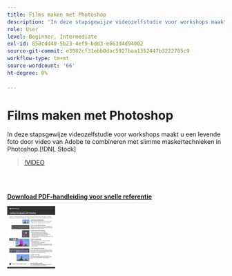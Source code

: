 ```yaml
---
title: Films maken met Photoshop
description: 'In deze stapsgewijze videozelfstudie voor workshops maakt u een levende foto door video van Adobe te combineren met slimme maskertechnieken in Photoshop [!DNL Stock] '
role: User
level: Beginner, Intermediate
exl-id: 858cdd40-5b23-4ef9-bdd3-e663d4d94002
source-git-commit: e3982cf31ebb0dac5927baa1352447b3222785c9
workflow-type: tm+mt
source-wordcount: '66'
ht-degree: 0%

---
```


# Films maken met Photoshop

In deze stapsgewijze videozelfstudie voor workshops maakt u een levende foto door video van Adobe te combineren met slimme maskertechnieken in Photoshop.[!DNL Stock]

>[!VIDEO](https://video.tv.adobe.com/v/331002?hidetitle=true)

<br> 

[**Download PDF-handleiding voor snelle referentie**](../quick-reference/CreatingCinemagraphswithPhotoshop.pdf)

[![Afbeelding van eerste pagina van snelle naslaggids](assets/CreatingCinemagraphswithPhotoshopPage1.png)](../quick-reference/CreatingCinemagraphswithPhotoshop.pdf)

